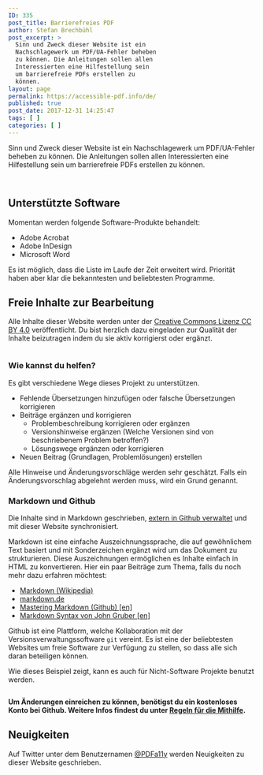 ```yaml
---
ID: 335
post_title: Barrierefreies PDF
author: Stefan Brechbühl
post_excerpt: >
  Sinn und Zweck dieser Website ist ein
  Nachschlagewerk um PDF/UA-Fehler beheben
  zu können. Die Anleitungen sollen allen
  Interessierten eine Hilfestellung sein
  um barrierefreie PDFs erstellen zu
  können.
layout: page
permalink: https://accessible-pdf.info/de/
published: true
post_date: 2017-12-31 14:25:47
tags: [ ]
categories: [ ]
---
```

Sinn und Zweck dieser Website ist ein Nachschlagewerk um PDF/UA-Fehler beheben zu können. Die Anleitungen sollen allen Interessierten eine Hilfestellung sein um barrierefreie PDFs erstellen zu können.

<div class="fullwidth-container" style="margin-top:2em;"><img src="https://accessible-pdf.info/wp/wp-content/uploads/homepage-teaser-apps.png" alt=""/></div>

## Unterstützte Software

Momentan werden folgende Software-Produkte behandelt:

- Adobe Acrobat
- Adobe InDesign
- Microsoft Word

Es ist möglich, dass die Liste im Laufe der Zeit erweitert wird. Priorität haben aber klar die bekanntesten und beliebtesten Programme.

## Freie Inhalte zur Bearbeitung

Alle Inhalte dieser Website werden unter der [Creative Commons Lizenz CC BY 4.0](https://creativecommons.org/licenses/by/4.0/) veröffentlicht. Du bist herzlich dazu eingeladen zur Qualität der Inhalte beizutragen indem du sie aktiv korrigierst oder ergänzt.

<img src="https://accessible-pdf.info/wp/wp-content/uploads/homepage-teaser-cc.png" alt="" />

### Wie kannst du helfen?

Es gibt verschiedene Wege dieses Projekt zu unterstützen.

- Fehlende Übersetzungen hinzufügen oder falsche Übersetzungen korrigieren
- Beiträge ergänzen und korrigieren
	- Problembeschreibung korrigieren oder ergänzen
	- Versionshinweise ergänzen (Welche Versionen sind von beschriebenem Problem betroffen?)
	- Lösungswege ergänzen oder korrigieren</li>
- Neuen Beitrag (Grundlagen, Problemlösungen) erstellen</li>

Alle Hinweise und Änderungsvorschläge werden sehr geschätzt. Falls ein Änderungsvorschlag abgelehnt werden muss, wird ein Grund genannt.

### Markdown und Github

Die Inhalte sind in Markdown geschrieben, [extern in Github verwaltet](https://github.com/pixelstrolch/accessible-pdf) und mit dieser Website synchronisiert.

Markdown ist eine einfache Auszeichnungssprache, die auf gewöhnlichem Text basiert und mit Sonderzeichen ergänzt wird um das Dokument zu strukturieren. Diese Auszeichnungen ermöglichen es Inhalte einfach in HTML zu konvertieren. Hier ein paar Beiträge zum Thema, falls du noch mehr dazu erfahren möchtest:

- [Markdown (Wikipedia)](https://de.wikipedia.org/wiki/Markdown)
- [markdown.de](http://markdown.de/)
- [Mastering Markdown (Github) [en]](https://guides.github.com/features/mastering-markdown/)
- [Markdown Syntax von John Gruber [en]](https://daringfireball.net/projects/markdown/syntax)

Github ist eine Plattform, welche Kollaboration mit der Versionsverwaltungssoftware `git` vereint. Es ist eine der beliebtesten Websites um freie Software zur Verfügung zu stellen, so dass alle sich daran beteiligen können.

Wie dieses Beispiel zeigt, kann es auch für Nicht-Software Projekte benutzt werden.

<img src="https://accessible-pdf.info/wp/wp-content/uploads/homepage-teaser-sync.png" alt="" />

**Um Änderungen einreichen zu können, benötigst du ein kostenloses Konto bei Github. Weitere Infos findest du unter [Regeln für die Mithilfe](https://github.com/pixelstrolch/accessible-pdf/blob/master/CONTRIBUTING.md#de).**

## Neuigkeiten

Auf Twitter unter dem Benutzernamen [@PDFa11y](https://twitter.com/PDFa11y) werden Neuigkeiten zu dieser Website geschrieben.